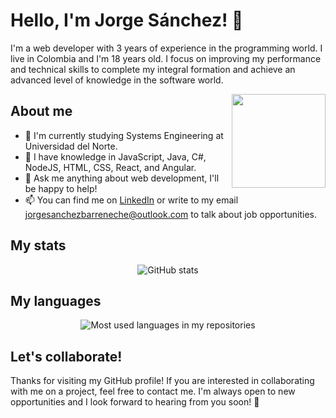 <!-- Header -->
# Hello, I'm Jorge Sánchez! 👋

I'm a web developer with 3 years of experience in the programming world. I live in Colombia and I'm 18 years old. I focus on improving my performance and technical skills to complete my integral formation and achieve an advanced level of knowledge in the software world.

<!-- Logo -->
<img align="right" width="150" height="150" src="https://via.placeholder.com/150">

## About me

- 🌱 I'm currently studying Systems Engineering at Universidad del Norte.
- 🧠 I have knowledge in JavaScript, Java, C#, NodeJS, HTML, CSS, React, and Angular.
- 💬 Ask me anything about web development, I'll be happy to help!
- 📫 You can find me on [LinkedIn](https://www.linkedin.com/in/sanbajorge/) or write to my email jorgesanchezbarreneche@outlook.com to talk about job opportunities.

## My stats

<p align="center">
  <img src="https://github-readme-stats.vercel.app/api?username=jorgeluissanchez&show_icons=true&theme=dark" alt="GitHub stats" />
</p>

## My languages

<p align="center">
  <img src="https://github-readme-stats.vercel.app/api/top-langs/?username=jorgeluissanchez&layout=compact&theme=dark" alt="Most used languages in my repositories" />
</p>

## Let's collaborate!

Thanks for visiting my GitHub profile! If you are interested in collaborating with me on a project, feel free to contact me.
I'm always open to new opportunities and I look forward to hearing from you soon! 🤝
